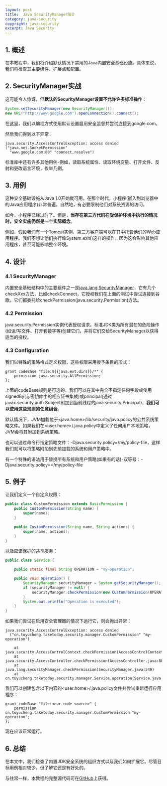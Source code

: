 ```yaml
---
layout: post
title:  Java SecurityManager简介
category: java-security
copyright: java-security
excerpt: Java Security
---
```


## 1. 概述

在本教程中，我们将介绍默认情况下禁用的Java内置安全基础设施。具体来说，我们将检查其主要组件、扩展点和配置。

## 2. SecurityManager实战

这可能令人惊讶，但**默认的SecurityManager设置不允许许多标准操作**：

```java
System.setSecurityManager(new SecurityManager());
new URL("http://www.google.com").openConnection().connect();
```

在这里，我们以编程方式使用默认设置启用安全监督并尝试连接到google.com。

然后我们得到以下异常：

```text
java.security.AccessControlException: access denied ("java.net.SocketPermission"
  "www.google.com:80" "connect,resolve")
```

标准库中还有许多其他用例-例如，读取系统属性、读取环境变量、打开文件、反射和更改语言环境，仅举几例。

## 3. 用例

这种安全基础设施从Java 1.0开始就可用，在那个时代，小程序(嵌入到浏览器中的Java应用程序)非常普遍。自然地，有必要限制他们对系统资源的访问。

如今，小程序已经过时了。但是，**当存在第三方代码在受保护环境中执行的情况时，安全实施仍然是一个实际概念**。

例如，假设我们有一个Tomcat实例，第三方客户端可以在其中托管他们的Web应用程序。我们不想让他们执行像System.exit()这样的操作，因为这会影响其他应用程序，甚至可能影响整个环境。

## 4. 设计

### 4.1 SecurityManager

内置安全基础结构中的主要组件之一是[java.lang SecurityManager](https://docs.oracle.com/en/java/javase/11/docs/api/java.base/java/lang/SecurityManager.html)，它有几个checkXxx方法，比如checkConnect，它授权我们在上面的测试中尝试连接到谷歌。它们都委托给checkPermission(java.security.Permission)方法。

### 4.2 Permission

java.security.Permission实例代表授权请求。标准JDK类为所有潜在的危险操作(如读/写文件、打开套接字等)创建它们，并将它们交给SecurityManager以获得适当的授权。

### 4.3 Configuration

我们以特殊的策略格式定义权限，这些权限采用授予条目的形式：

```plaintext
grant codeBase "file:${{java.ext.dirs}}/*" {
    permission java.security.AllPermission;
};
```

上面的codeBase规则是可选的，我们可以在其中完全不指定任何字段或使用signedBy(与密钥库中的相应证书集成)或principal(通过javax.security.auth.Subject附加到当前线程的java.security.Principal)，**我们可以使用这些规则的任意组合**。

默认情况下，JVM加载位于<java.home\>/lib/security/java.policy的公共系统策略文件。如果我们在<user.home\>/.java.policy中定义了任何用户本地策略，JVM会将其附加到系统策略。

也可以通过命令行指定策略文件：-Djava.security.policy=/my/policy-file，这样我们就可以将策略附加到先前加载的系统和用户策略中。

有一个特殊的语法用于替换所有系统和用户策略(如果有的话)-双等号：-Djava.security.policy==/my/policy-file

## 5. 例子

让我们定义一个自定义权限：

```java
public class CustomPermission extends BasicPermission {
    public CustomPermission(String name) {
        super(name);
    }

    public CustomPermission(String name, String actions) {
        super(name, actions);
    }
}
```

以及应该保护的共享服务：

```java
public class Service {

    public static final String OPERATION = "my-operation";

    public void operation() {
        SecurityManager securityManager = System.getSecurityManager();
        if (securityManager != null) {
            securityManager.checkPermission(new CustomPermission(OPERATION));
        }
        System.out.println("Operation is executed");
    }
}
```

如果我们尝试在启用安全管理器的情况下运行它，则会抛出异常：

```text
java.security.AccessControlException: access denied
  ("cn.tuyucheng.taketoday.security.manager.CustomPermission" "my-operation")

    at java.security.AccessControlContext.checkPermission(AccessControlContext.java:472)
    at java.security.AccessController.checkPermission(AccessController.java:884)
    at java.lang.SecurityManager.checkPermission(SecurityManager.java:549)
    at cn.tuyucheng.taketoday.security.manager.Service.operation(Service.java:10)
```

我们可以创建包含以下内容的<user.home\>/.java.policy文件并尝试重新运行应用程序：

```plaintext
grant codeBase "file:<our-code-source>" {
    permission cn.tuyucheng.taketoday.security.manager.CustomPermission "my-operation";
};
```

现在应该正常运行。

## 6. 总结

在本文中，我们检查了内置JDK安全系统的组织方式以及我们如何扩展它。尽管目标用例相对较少，但了解它还是有好处的。

与往常一样，本教程的完整源代码可在[GitHub](https://github.com/tuyucheng7/taketoday-tutorial4j/tree/master/java-core-modules/java-security-1)上获得。